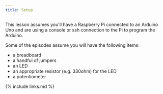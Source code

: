 ```yaml
---
title: Setup
---
```

This lesson assumes you'll have a Raspberry Pi connected to an Arduino Uno and are using a console or ssh connection to the Pi to program the Arduino.

Some of the episodes assume you will have the following items:
* a breadboard
* a handful of jumpers
* an LED
* an appropriate resistor (e.g. 330ohm) for the LED
* a potentiometer




{% include links.md %}
